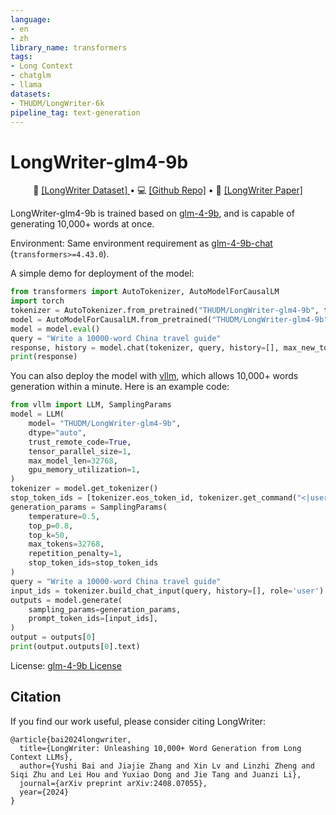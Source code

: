 ```yaml
---
language:
- en
- zh
library_name: transformers
tags:
- Long Context
- chatglm
- llama
datasets:
- THUDM/LongWriter-6k
pipeline_tag: text-generation
---
```

# LongWriter-glm4-9b

<p align="center">
  🤗 <a href="https://huggingface.co/datasets/THUDM/LongWriter-6k" target="_blank">[LongWriter Dataset] </a> • 💻 <a href="https://github.com/THUDM/LongWriter" target="_blank">[Github Repo]</a> • 📃 <a href="https://arxiv.org/abs/2408.07055" target="_blank">[LongWriter Paper]</a> 
</p>

LongWriter-glm4-9b is trained based on [glm-4-9b](https://huggingface.co/THUDM/glm-4-9b), and is capable of generating 10,000+ words at once.

Environment: Same environment requirement as [glm-4-9b-chat](https://huggingface.co/THUDM/glm-4-9b-chat) (`transformers>=4.43.0`).

A simple demo for deployment of the model:
```python
from transformers import AutoTokenizer, AutoModelForCausalLM
import torch
tokenizer = AutoTokenizer.from_pretrained("THUDM/LongWriter-glm4-9b", trust_remote_code=True)
model = AutoModelForCausalLM.from_pretrained("THUDM/LongWriter-glm4-9b", torch_dtype=torch.bfloat16, trust_remote_code=True, device_map="auto")
model = model.eval()
query = "Write a 10000-word China travel guide"
response, history = model.chat(tokenizer, query, history=[], max_new_tokens=32768, temperature=0.5)
print(response)
```
You can also deploy the model with [vllm](https://github.com/vllm-project/vllm), which allows 10,000+ words generation within a minute. Here is an example code:
```python
from vllm import LLM, SamplingParams
model = LLM(
    model= "THUDM/LongWriter-glm4-9b",
    dtype="auto",
    trust_remote_code=True,
    tensor_parallel_size=1,
    max_model_len=32768,
    gpu_memory_utilization=1,
)
tokenizer = model.get_tokenizer()
stop_token_ids = [tokenizer.eos_token_id, tokenizer.get_command("<|user|>"), tokenizer.get_command("<|observation|>")]
generation_params = SamplingParams(
    temperature=0.5,
    top_p=0.8,
    top_k=50,
    max_tokens=32768,
    repetition_penalty=1,
    stop_token_ids=stop_token_ids
)
query = "Write a 10000-word China travel guide"
input_ids = tokenizer.build_chat_input(query, history=[], role='user').input_ids[0].tolist()
outputs = model.generate(
    sampling_params=generation_params,
    prompt_token_ids=[input_ids],
)
output = outputs[0]
print(output.outputs[0].text)
```

License: [glm-4-9b License](https://huggingface.co/THUDM/glm-4-9b-chat/blob/main/LICENSE)

## Citation

If you find our work useful, please consider citing LongWriter:

```
@article{bai2024longwriter,
  title={LongWriter: Unleashing 10,000+ Word Generation from Long Context LLMs}, 
  author={Yushi Bai and Jiajie Zhang and Xin Lv and Linzhi Zheng and Siqi Zhu and Lei Hou and Yuxiao Dong and Jie Tang and Juanzi Li},
  journal={arXiv preprint arXiv:2408.07055},
  year={2024}
}
```
